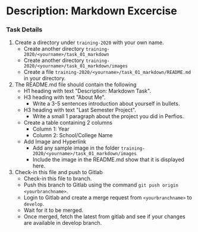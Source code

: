  # Description: Markdown Excercise

### Task Details
1. Create a directory under `training-2020` with your own name.
    - Create another directory `training-2020/<yourname>/task_01_markdown`
    - Create another directory `training-2020/<yourname>/task_01_markdown/images`
    - Create a file `training-2020/<yourname>/task_01_markdown/README.md` in your directory.
2. The README.md file should contain the following
    - H1 heading with text "Description: Markdown Task".
    - H3 heading with text "About Me". 
        - Write a 3-5 sentences introduction about yourself in bullets.
    - H3 heading with text "Last Semester Project". 
        - Write a small 1 paragraph about the project you did in Perfios.
    - Create a table containing 2 columns
	    - Column 1: Year
	    - Column 2: School/College Name
	- Add Image and Hyperlink
	    - Add any sample image in the folder `training-2020/<yourname>/task_01_markdown/images`
	    - Include the image in the README.md show that it is displayed here.
3. Check-in this file and push to Gitlab
    - Check-in this file to <yourname> branch.
    - Push this branch to Gitlab using the command `git push origin <yourbranchname>`.
    - Login to Gitlab and create a merge request from `<yourbranchname>` to `develop`.
    - Wait for it to be merged. 
    - Once merged, fetch the latest from gitlab and see if your changes are available in develop branch.

